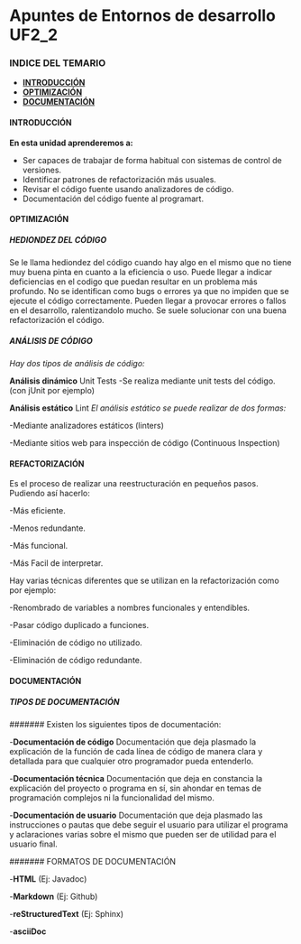 # Apuntes de Entornos de desarrollo UF2_2

### INDICE DEL TEMARIO

 - [**INTRODUCCIÓN**](https://github.com/MarwanFCT/Apuntes_UF2_2/blob/main/README.md#introducci%C3%B3n)
 - [**OPTIMIZACIÓN**](https://github.com/MarwanFCT/Apuntes_UF2_2/blob/main/README.md#optimizaci%C3%B3n)
 - [**DOCUMENTACIÓN**](https://github.com/MarwanFCT/Apuntes_UF2_2/blob/main/README.md#documentaci%C3%B3n)


#### INTRODUCCIÓN

**En esta unidad aprenderemos a:**
- Ser capaces de trabajar de forma habitual con sistemas de control de versiones.
- Identificar patrones de refactorización más usuales.
- Revisar el código fuente usando analizadores de código.
- Documentación del código fuente al programart.

#### OPTIMIZACIÓN

##### HEDIONDEZ DEL CÓDIGO
Se le llama hediondez del código cuando hay algo en el mismo que no tiene muy buena pinta en cuanto a la eficiencia o uso.
Puede llegar a indicar deficiencias en el codigo que puedan resultar en un problema más profundo.
No se identifican como bugs o errores ya que no impiden que se ejecute el código correctamente.
Pueden llegar a provocar errores o fallos en el desarrollo, ralentizandolo mucho.
Se suele solucionar con una buena refactorización el código.

##### ANÁLISIS DE CÓDIGO

 *Hay dos tipos de análisis de código:*
 
 **Análisis dinámico** Unit Tests
-Se realiza mediante unit tests del código. (con jUnit por ejemplo)
 
 **Análisis estático** Lint
 *El análisis estático se puede realizar de dos formas:*
 
-Mediante analizadores estáticos (linters)

-Mediante sitios web para inspección de código (Continuous Inspection)

#### REFACTORIZACIÓN
Es el proceso de realizar una reestructuración en pequeños pasos. Pudiendo así hacerlo: 

-Más eficiente.

-Menos redundante.

-Más funcional.

-Más Facil de interpretar.

Hay varias técnicas diferentes que se utilizan en la refactorización como por ejemplo:

-Renombrado de variables a nombres funcionales y entendibles.

-Pasar código duplicado a funciones.

-Eliminación de código no utilizado.

-Eliminación de código redundante.

#### DOCUMENTACIÓN

##### TIPOS DE DOCUMENTACIÓN
 
####### Existen los siguientes tipos de documentación:

-**Documentación de código** Documentación que deja plasmado la explicación de la función de cada línea de código de manera clara y detallada para que cualquier otro programador pueda entenderlo.

-**Documentación técnica** Documentación que deja en constancia la explicación del proyecto o programa en sí, sin ahondar en temas de programación complejos ni la funcionalidad del mismo.

-**Documentación de usuario** Documentación que deja plasmado las instrucciones o pautas que debe seguir el usuario para utilizar el programa y aclaraciones varias sobre el mismo que pueden ser de utilidad para el usuario final.

####### FORMATOS DE DOCUMENTACIÓN

-**HTML** (Ej: Javadoc)

-**Markdown** (Ej: Github)

-**reStructuredText** (Ej: Sphinx)

-**asciiDoc**





